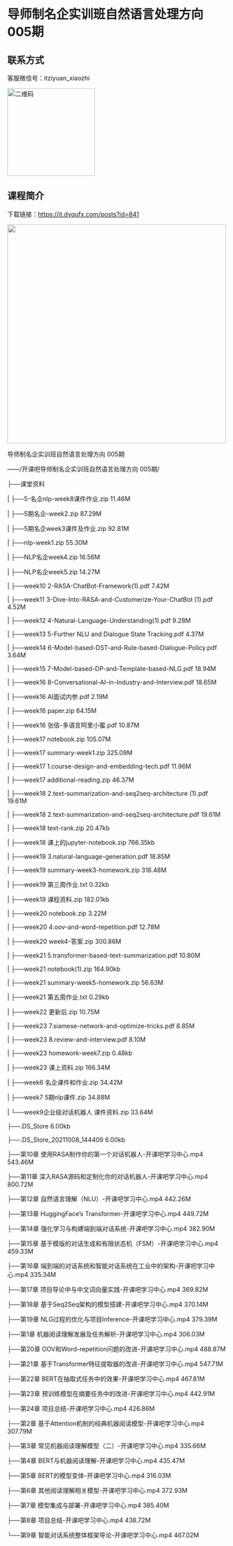 # 导师制名企实训班自然语言处理方向 005期

## 联系方式

客服微信号：itziyuan_xiaozhi

<img src="https://ziyuanyun.oss-cn-guangzhou.aliyuncs.com/common/20240614073449/666b82192834a.jpg" width="200" height="200" alt="二维码">

## 课程简介

下载链接：https://it.dyqufx.com/posts?id=841

<img src="https://ziyuanyun.oss-cn-guangzhou.aliyuncs.com/yun/20240515152342/664462fe2d3dd.jpg" width="500" alt="">

  导师制名企实训班自然语言处理方向 005期



 ——/开课吧导师制名企实训班自然语言处理方向 005期/

 ├──课堂资料

 | ├──5-名企nlp-week8课件作业.zip 11.46M

 | ├──5期名企-week2.zip 87.29M

 | ├──5期名企week3课件及作业.zip 92.81M

 | ├──nlp-week1.zip 55.30M

 | ├──NLP名企week4.zip 16.56M

 | ├──NLP名企week5.zip 14.27M

 | ├──week10 2-RASA-ChatBot-Framework(1).pdf 7.42M

 | ├──week11 3-Dive-Into-RASA-and-Customerize-Your-ChatBot (1).pdf 4.52M

 | ├──week12 4-Natural-Language-Understanding(1).pdf 9.28M

 | ├──week13 5-Further NLU and Dialogue State Tracking.pdf 4.37M

 | ├──week14 6-Model-based-DST-and-Rule-based-Dialogue-Policy.pdf 3.64M

 | ├──week15 7-Model-based-DP-and-Template-based-NLG.pdf 18.94M

 | ├──week16 8-Conversational-AI-in-Industry-and-Interview.pdf 18.65M

 | ├──week16 AI面试内参.pdf 2.19M

 | ├──week16 paper.zip 64.15M

 | ├──week16 张佶-多语言阿里小蜜.pdf 10.87M

 | ├──week17 notebook.zip 105.07M

 | ├──week17 summary-week1.zip 325.09M

 | ├──week17 1.course-design-and-embedding-tech.pdf 11.96M

 | ├──week17 additional-reading.zip 46.37M

 | ├──week18 2.text-summarization-and-seq2seq-architecture (1).pdf 19.61M

 | ├──week18 2.text-summarization-and-seq2seq-architecture.pdf 19.61M

 | ├──week18 text-rank.zip 20.47kb

 | ├──week18 课上的jupyter-notebook.zip 766.35kb

 | ├──week19 3.natural-language-generation.pdf 18.85M

 | ├──week19 summary-week3-homework.zip 318.48M

 | ├──week19 第三周作业.txt 0.32kb

 | ├──week19 课程资料.zip 182.01kb

 | ├──week20 notebook.zip 3.22M

 | ├──week20 4.oov-and-word-repetition.pdf 12.78M

 | ├──week20 week4-答案.zip 300.86M

 | ├──week21 5.transformer-based-text-summarization.pdf 10.80M

 | ├──week21 notebook(1).zip 164.90kb

 | ├──week21 summary-week5-homework.zip 56.63M

 | ├──week21 第五周作业.txt 0.29kb

 | ├──week22 更新后.zip 10.75M

 | ├──week23 7.siamese-network-and-optimize-tricks.pdf 8.85M

 | ├──week23 8.review-and-interview.pdf 8.10M

 | ├──week23 homework-week7.zip 0.48kb

 | ├──week23 课上资料.zip 166.34M

 | ├──week6 名企课件和作业.zip 34.42M

 | ├──week7 5期nlp课件.zip 34.88M

 | └──week9企业级对话机器人 课件资料.zip 33.64M

 ├──.DS_Store 6.00kb

 ├──.DS_Store_20211008_144409 6.00kb

 ├──第10章 使用RASA制作你的第一个对话机器人-开课吧学习中心.mp4 543.46M

 ├──第11章 深入RASA源码和定制化你的对话机器人-开课吧学习中心.mp4 800.72M

 ├──第12章 自然语言理解（NLU）-开课吧学习中心.mp4 442.26M

 ├──第13章 HuggingFace&#8217;s Transformer-开课吧学习中心.mp4 449.72M

 ├──第14章 强化学习与构建端到端对话系统-开课吧学习中心.mp4 382.90M

 ├──第15章 基于模版的对话生成和有限状态机（FSM）-开课吧学习中心.mp4 459.33M

 ├──第16章 端到端的对话系统和智能对话系统在工业中的架构-开课吧学习中心.mp4 335.34M

 ├──第17章 项目导论中与中文词向量实践-开课吧学习中心.mp4 369.82M

 ├──第18章 基于Seq2Seq架构的模型搭建-开课吧学习中心.mp4 370.14M

 ├──第19章 NLG过程的优化与项目Inference-开课吧学习中心.mp4 379.39M

 ├──第1章 机器阅读理解发展及任务解析-开课吧学习中心.mp4 306.03M

 ├──第20章 OOV和Word-repetition问题的改进-开课吧学习中心.mp4 488.87M

 ├──第21章 基于Transformer特征提取器的改进-开课吧学习中心.mp4 547.71M

 ├──第22章 BERT在抽取式任务中的效果-开课吧学习中心.mp4 467.81M

 ├──第23章 预训练模型在摘要任务中的改进-开课吧学习中心.mp4 442.91M

 ├──第24章 项目总结-开课吧学习中心.mp4 426.86M

 ├──第2章 基于Attention机制的经典机器阅读模型-开课吧学习中心.mp4 307.79M

 ├──第3章 常见机器阅读理解模型（二）-开课吧学习中心.mp4 335.66M

 ├──第4章 BERT与机器阅读理解-开课吧学习中心.mp4 435.47M

 ├──第5章 BERT的模型变体-开课吧学习中心.mp4 316.03M

 ├──第6章 其他阅读理解相关模型-开课吧学习中心.mp4 372.93M

 ├──第7章 模型集成与部署-开课吧学习中心.mp4 385.40M

 ├──第8章 项目总结-开课吧学习中心.mp4 438.72M

 └──第9章 智能对话系统整体框架导论-开课吧学习中心.mp4 467.02M

  